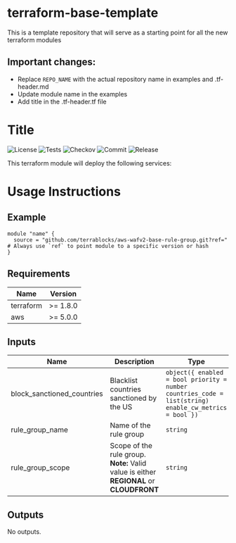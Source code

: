 # terraform-base-template

This is a template repository that will serve as a starting point for all the new terraform modules

## Important changes:
- Replace `REPO_NAME` with the actual repository name in examples and .tf-header.md
- Update module name in the examples
- Add title in the .tf-header.tf file

<!-- BEGIN_TF_DOCS -->
# Title

![License](https://img.shields.io/github/license/terrablocks/REPO_NAME?style=for-the-badge) ![Tests](https://img.shields.io/github/actions/workflow/status/terrablocks/REPO_NAME/tests.yml?branch=main&label=Test&style=for-the-badge) ![Checkov](https://img.shields.io/github/actions/workflow/status/terrablocks/REPO_NAME/checkov.yml?branch=main&label=Checkov&style=for-the-badge) ![Commit](https://img.shields.io/github/last-commit/terrablocks/REPO_NAME?style=for-the-badge) ![Release](https://img.shields.io/github/v/release/terrablocks/REPO_NAME?style=for-the-badge)

This terraform module will deploy the following services:

# Usage Instructions
## Example
```hcl
module "name" {
  source = "github.com/terrablocks/aws-wafv2-base-rule-group.git?ref=" # Always use `ref` to point module to a specific version or hash
}
```

## Requirements

| Name | Version |
|------|---------|
| terraform | >= 1.8.0 |
| aws | >= 5.0.0 |

## Inputs

| Name | Description | Type | Default | Required |
|------|-------------|------|---------|:--------:|
| block_sanctioned_countries | Blacklist countries sanctioned by the US | ```object({ enabled = bool priority = number countries_code = list(string) enable_cw_metrics = bool })``` | ```{ "countries_code": [ "CU", "IR", "KP", "RU", "SY" ], "enable_cw_metrics": true, "enabled": true, "priority": 0 }``` | no |
| rule_group_name | Name of the rule group | `string` | n/a | yes |
| rule_group_scope | Scope of the rule group. **Note:** Valid value is either **REGIONAL** or **CLOUDFRONT** | `string` | n/a | yes |

## Outputs

No outputs.

<!-- END_TF_DOCS -->
